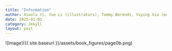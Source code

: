 ```yaml
---
title: "Information"
author: Xiaolu Yi, Yue Li (illustrators), Tommy Berends, Yuying Xia (editors), Aletta Meinsma, Jan N. van Rijn, Przemyslaw Biecek (supervisors)
date: 2025-01-01
category: Jekyll
layout: post
---
```


![Image]({{ site.baseurl }}/assets/book_figures/page0b.png)
